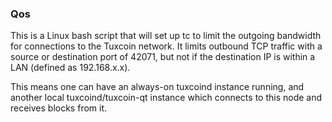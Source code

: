 ### Qos ###

This is a Linux bash script that will set up tc to limit the outgoing bandwidth for connections to the Tuxcoin network. It limits outbound TCP traffic with a source or destination port of 42071, but not if the destination IP is within a LAN (defined as 192.168.x.x).

This means one can have an always-on tuxcoind instance running, and another local tuxcoind/tuxcoin-qt instance which connects to this node and receives blocks from it.
